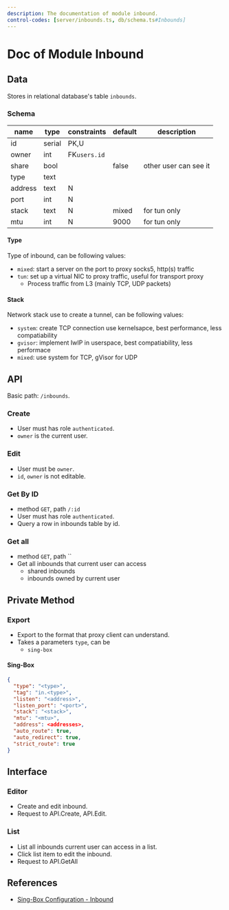 ```yaml
---
description: The documentation of module inbound.
control-codes: [server/inbounds.ts, db/schema.ts#Inbounds]
---
```


# Doc of Module Inbound

## Data

Stores in relational database's table `inbounds`.

### Schema

| name    | type   | constraints  | default | description           |
| ------- | ------ | ------------ | ------- | --------------------- |
| id      | serial | PK,U         |         |                       |
| owner   | int    | FK`users.id` |         |                       |
| share   | bool   |              | false   | other user can see it |
| type    | text   |              |         |                       |
| address | text   | N            |         |                       |
| port    | int    | N            |         |                       |
| stack   | text   | N            | mixed   | for tun only          |
| mtu     | int    | N            | 9000    | for tun only          |

#### Type

Type of inbound, can be following values:

- `mixed`: start a server on the port to proxy socks5, http(s) traffic
- `tun`: set up a virtual NIC to proxy traffic, useful for transport proxy
  - Process traffic from L3 (mainly TCP, UDP packets)

#### Stack

Network stack use to create a tunnel, can be following values:

- `system`: create TCP connection use kernelsapce, best performance, less compatiability
- `gvisor`: implement IwIP in userspace, best compatiability, less performace
- `mixed`: use system for TCP, gVisor for UDP

## API

Basic path: `/inbounds`.

### Create

- User must has role `authenticated`.
- `owner` is the current user.

### Edit

- User must be `owner`.
- `id`, `owner` is not editable.

### Get By ID

- method `GET`, path `/:id`
- User must has role `authenticated`.
- Query a row in inbounds table by id.

### Get all

- method `GET`, path ``
- Get all inbounds that current user can access
  - shared inbounds
  - inbounds owned by current user

## Private Method

### Export

- Export to the format that proxy client can understand.
- Takes a parameters `type`, can be
  - `sing-box`

#### Sing-Box

```json
{
  "type": "<type>",
  "tag": "in.<type>",
  "listen": "<address>",
  "listen_port": "<port>",
  "stack": "<stack>",  
  "mtu": "<mtu>",
  "address": <addresses>,
  "auto_route": true,
  "auto_redirect": true,
  "strict_route": true
}
```

## Interface

### Editor

- Create and edit inbound.
- Request to API.Create, API.Edit.

### List

- List all inbounds current user can access in a list.
- Click list item to edit the inbound.
- Request to API.GetAll

## References

- [Sing-Box Configuration - Inbound](https://sing-box.sagernet.org/configuration/inbound/)
